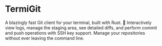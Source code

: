 # TermiGit
A blazingly fast Git client for your terminal, built with Rust. 🦀 Interactively view logs, manage the staging area, see detailed diffs, and perform commit and push operations with SSH key support. Manage your repositories without ever leaving the command line.
